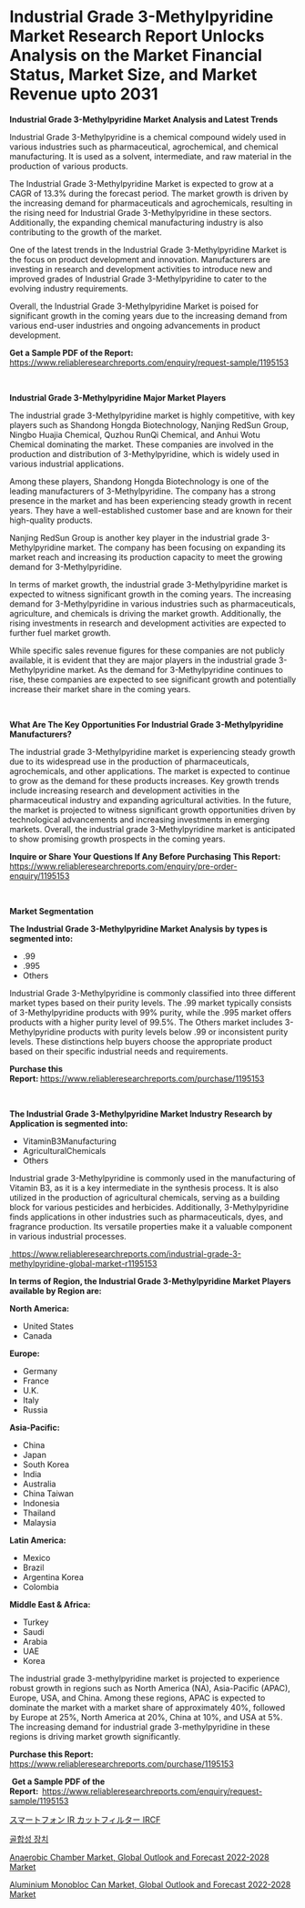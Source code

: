 <p><h1>Industrial Grade 3-Methylpyridine Market Research Report Unlocks Analysis on the Market Financial Status, Market Size, and Market Revenue upto 2031</h1></p><p><strong>Industrial Grade 3-Methylpyridine Market Analysis and Latest Trends</strong></p>
<p><p>Industrial Grade 3-Methylpyridine is a chemical compound widely used in various industries such as pharmaceutical, agrochemical, and chemical manufacturing. It is used as a solvent, intermediate, and raw material in the production of various products.</p><p>The Industrial Grade 3-Methylpyridine Market is expected to grow at a CAGR of 13.3% during the forecast period. The market growth is driven by the increasing demand for pharmaceuticals and agrochemicals, resulting in the rising need for Industrial Grade 3-Methylpyridine in these sectors. Additionally, the expanding chemical manufacturing industry is also contributing to the growth of the market.</p><p>One of the latest trends in the Industrial Grade 3-Methylpyridine Market is the focus on product development and innovation. Manufacturers are investing in research and development activities to introduce new and improved grades of Industrial Grade 3-Methylpyridine to cater to the evolving industry requirements.</p><p>Overall, the Industrial Grade 3-Methylpyridine Market is poised for significant growth in the coming years due to the increasing demand from various end-user industries and ongoing advancements in product development.</p></p>
<p><strong>Get a Sample PDF of the Report:&nbsp;</strong> <a href="https://www.reliableresearchreports.com/enquiry/request-sample/1195153">https://www.reliableresearchreports.com/enquiry/request-sample/1195153</a></p>
<p>&nbsp;</p>
<p><strong>Industrial Grade 3-Methylpyridine Major Market Players</strong></p>
<p><p>The industrial grade 3-Methylpyridine market is highly competitive, with key players such as Shandong Hongda Biotechnology, Nanjing RedSun Group, Ningbo Huajia Chemical, Quzhou RunQi Chemical, and Anhui Wotu Chemical dominating the market. These companies are involved in the production and distribution of 3-Methylpyridine, which is widely used in various industrial applications.</p><p>Among these players, Shandong Hongda Biotechnology is one of the leading manufacturers of 3-Methylpyridine. The company has a strong presence in the market and has been experiencing steady growth in recent years. They have a well-established customer base and are known for their high-quality products.</p><p>Nanjing RedSun Group is another key player in the industrial grade 3-Methylpyridine market. The company has been focusing on expanding its market reach and increasing its production capacity to meet the growing demand for 3-Methylpyridine.</p><p>In terms of market growth, the industrial grade 3-Methylpyridine market is expected to witness significant growth in the coming years. The increasing demand for 3-Methylpyridine in various industries such as pharmaceuticals, agriculture, and chemicals is driving the market growth. Additionally, the rising investments in research and development activities are expected to further fuel market growth.</p><p>While specific sales revenue figures for these companies are not publicly available, it is evident that they are major players in the industrial grade 3-Methylpyridine market. As the demand for 3-Methylpyridine continues to rise, these companies are expected to see significant growth and potentially increase their market share in the coming years.</p></p>
<p>&nbsp;</p>
<p><strong>What Are The Key Opportunities For Industrial Grade 3-Methylpyridine Manufacturers?</strong></p>
<p><p>The industrial grade 3-Methylpyridine market is experiencing steady growth due to its widespread use in the production of pharmaceuticals, agrochemicals, and other applications. The market is expected to continue to grow as the demand for these products increases. Key growth trends include increasing research and development activities in the pharmaceutical industry and expanding agricultural activities. In the future, the market is projected to witness significant growth opportunities driven by technological advancements and increasing investments in emerging markets. Overall, the industrial grade 3-Methylpyridine market is anticipated to show promising growth prospects in the coming years.</p></p>
<p><strong>Inquire or Share Your Questions If Any Before Purchasing This Report:</strong> <a href="https://www.reliableresearchreports.com/enquiry/pre-order-enquiry/1195153">https://www.reliableresearchreports.com/enquiry/pre-order-enquiry/1195153</a></p>
<p>&nbsp;</p>
<p><strong>Market Segmentation</strong></p>
<p><strong>The Industrial Grade 3-Methylpyridine Market Analysis by types is segmented into:</strong></p>
<p><ul><li>.99</li><li>.995</li><li>Others</li></ul></p>
<p><p>Industrial Grade 3-Methylpyridine is commonly classified into three different market types based on their purity levels. The .99 market typically consists of 3-Methylpyridine products with 99% purity, while the .995 market offers products with a higher purity level of 99.5%. The Others market includes 3-Methylpyridine products with purity levels below .99 or inconsistent purity levels. These distinctions help buyers choose the appropriate product based on their specific industrial needs and requirements.</p></p>
<p><strong>Purchase this Report:&nbsp;</strong><a href="https://www.reliableresearchreports.com/purchase/1195153">https://www.reliableresearchreports.com/purchase/1195153</a></p>
<p>&nbsp;</p>
<p><strong>The Industrial Grade 3-Methylpyridine Market Industry Research by Application is segmented into:</strong></p>
<p><ul><li>VitaminB3Manufacturing</li><li>AgriculturalChemicals</li><li>Others</li></ul></p>
<p><p>Industrial grade 3-Methylpyridine is commonly used in the manufacturing of Vitamin B3, as it is a key intermediate in the synthesis process. It is also utilized in the production of agricultural chemicals, serving as a building block for various pesticides and herbicides. Additionally, 3-Methylpyridine finds applications in other industries such as pharmaceuticals, dyes, and fragrance production. Its versatile properties make it a valuable component in various industrial processes.</p></p>
<p><a href="https://www.reliableresearchreports.com/industrial-grade-3-methylpyridine-global-market-r1195153">&nbsp;https://www.reliableresearchreports.com/industrial-grade-3-methylpyridine-global-market-r1195153</a></p>
<p><strong>In terms of Region, the Industrial Grade 3-Methylpyridine Market Players available by Region are:</strong></p>
<p>
    <p> <strong> North America: </strong>
        <ul>
            <li>United States</li>
            <li>Canada</li>
        </ul>
        </p> 
    <p> <strong> Europe: </strong>
        <ul>
            <li>Germany</li>
            <li>France</li>
            <li>U.K.</li>
            <li>Italy</li>
            <li>Russia</li>
        </ul>
        </p> 
    <p> <strong> Asia-Pacific: </strong>
        <ul>
            <li>China</li>
            <li>Japan</li>
            <li>South Korea</li>
            <li>India</li>
            <li>Australia</li>
            <li>China Taiwan</li>
            <li>Indonesia</li>
            <li>Thailand</li>
            <li>Malaysia</li>
        </ul>
        </p> 
    <p> <strong> Latin America: </strong>
        <ul>
            <li>Mexico</li>
            <li>Brazil</li>
            <li>Argentina Korea</li>
            <li>Colombia</li>
        </ul>
        </p> 
    <p> <strong> Middle East & Africa: </strong>
        <ul>
            <li>Turkey</li>
            <li>Saudi</li>
            <li>Arabia</li>
            <li>UAE</li>
            <li>Korea</li>
        </ul>
    </p>
    </p>
<p><p>The industrial grade 3-methylpyridine market is projected to experience robust growth in regions such as North America (NA), Asia-Pacific (APAC), Europe, USA, and China. Among these regions, APAC is expected to dominate the market with a market share of approximately 40%, followed by Europe at 25%, North America at 20%, China at 10%, and USA at 5%. The increasing demand for industrial grade 3-methylpyridine in these regions is driving market growth significantly.</p></p>
<p><strong>Purchase this Report: </strong><a href="https://www.reliableresearchreports.com/purchase/1195153">https://www.reliableresearchreports.com/purchase/1195153</a></p>
<p>&nbsp;<strong>Get a Sample PDF of the Report:&nbsp;&nbsp;</strong><a href="https://www.reliableresearchreports.com/enquiry/request-sample/1195153">https://www.reliableresearchreports.com/enquiry/request-sample/1195153</a></p>
<p><strong></strong></p>
<p><p><a href="https://github.com/LeoraEber/Market-Research-Report-List-2/blob/main/8605641124337.md">スマートフォン IR カットフィルター IRCF</a></p><p><a href="https://github.com/kimvicki3212024/Market-Research-Report-List-1/blob/main/4067288125935.md">골합성 장치</a></p><p><a href="https://github.com/edaunhshhs/Market-Research-Report-List-1/blob/main/anaerobic-chamber-market-global-outlook-and-forecast-2022-2028-market.md">Anaerobic Chamber Market, Global Outlook and Forecast 2022-2028 Market</a></p><p><a href="https://github.com/kopirendilala/Market-Research-Report-List-1/blob/main/aluminium-monobloc-can-market-global-outlook-and-forecast-2022-2028-market.md">Aluminium Monobloc Can Market, Global Outlook and Forecast 2022-2028 Market</a></p></p>